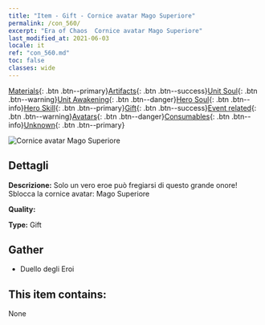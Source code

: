 ```yaml
---
title: "Item - Gift - Cornice avatar Mago Superiore"
permalink: /con_560/
excerpt: "Era of Chaos  Cornice avatar Mago Superiore"
last_modified_at: 2021-06-03
locale: it
ref: "con_560.md"
toc: false
classes: wide
---
```

 [Materials](/ItemsIT/){: .btn .btn--primary}[Artifacts](/ItemsIT/Artifacts/){: .btn .btn--success}[Unit Soul](/ItemsIT/UnitSoul/){: .btn .btn--warning}[Unit Awakening](/ItemsIT/UnitAwakening/){: .btn .btn--danger}[Hero Soul](/ItemsIT/HeroSoul/){: .btn .btn--info}[Hero Skill](/ItemsIT/HeroSkill/){: .btn .btn--primary}[Gift](/ItemsIT/Gift/){: .btn .btn--success}[Event related](/ItemsIT/Events/){: .btn .btn--warning}[Avatars](/ItemsIT/Avatars/){: .btn .btn--danger}[Consumables](/ItemsIT/Consumables/){: .btn .btn--info}[Unknown](/ItemsIT/Unknown/){: .btn .btn--primary}

 ![Cornice avatar Mago Superiore](/images/a/avatarFrame_10.png)

## Dettagli
 **Descrizione:** Solo un vero eroe può fregiarsi di questo grande onore! Sblocca la cornice avatar: Mago Superiore

 **Quality:** 

 **Type:** Gift

## Gather

*    Duello degli Eroi 

## This item contains:

  None

